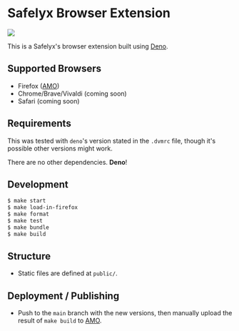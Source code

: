 # Safelyx Browser Extension

[![](https://github.com/safelyx/browser-extension/workflows/Run%20Tests/badge.svg)](https://github.com/safelyx/browser-extension/actions?workflow=Run+Tests)

This is a Safelyx's browser extension built using [Deno](https://deno.land).

## Supported Browsers

- Firefox ([AMO](#link-coming-soon))
- Chrome/Brave/Vivaldi (coming soon)
- Safari (coming soon)

## Requirements

This was tested with `deno`'s version stated in the `.dvmrc` file, though it's possible other versions might work.

There are no other dependencies. **Deno**!

## Development

```sh
$ make start
$ make load-in-firefox
$ make format
$ make test
$ make bundle
$ make build
```

## Structure

- Static files are defined at `public/`.

## Deployment / Publishing

- Push to the `main` branch with the new versions, then manually upload the result of `make build` to [AMO](https://addons.mozilla.org/en-GB/developers/addon/submit/distribution).
